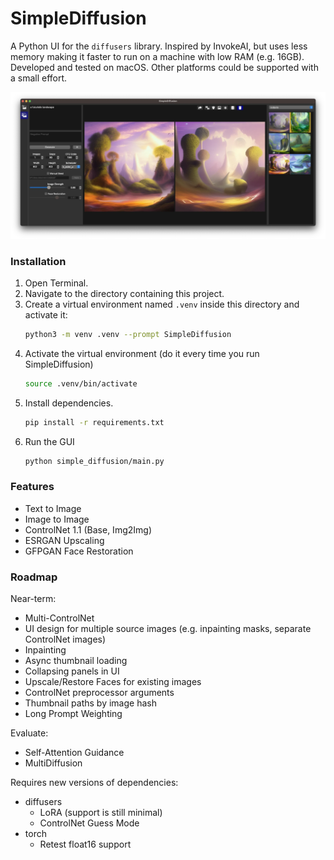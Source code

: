 # SimpleDiffusion

A Python UI for the `diffusers` library.  Inspired by InvokeAI, but uses less memory making it faster to run on a machine with low RAM (e.g. 16GB).  Developed and tested on macOS.  Other platforms could be supported with a small effort.

![Screenshot](docs/screenshot.webp)

### Installation

1. Open Terminal.
2. Navigate to the directory containing this project.
3. Create a virtual environment named `.venv` inside this directory and activate it:
    ```sh
    python3 -m venv .venv --prompt SimpleDiffusion
    ```
4. Activate the virtual environment (do it every time you run SimpleDiffusion)
    ```sh
    source .venv/bin/activate
    ```
5. Install dependencies.
    ```sh
    pip install -r requirements.txt
    ```
6. Run the GUI
    ```sh
    python simple_diffusion/main.py
    ```

### Features

- Text to Image
- Image to Image
- ControlNet 1.1 (Base, Img2Img)
- ESRGAN Upscaling
- GFPGAN Face Restoration

### Roadmap

Near-term:
- Multi-ControlNet
- UI design for multiple source images (e.g. inpainting masks, separate ControlNet images)
- Inpainting
- Async thumbnail loading
- Collapsing panels in UI
- Upscale/Restore Faces for existing images
- ControlNet preprocessor arguments
- Thumbnail paths by image hash 
- Long Prompt Weighting

Evaluate:
- Self-Attention Guidance
- MultiDiffusion

Requires new versions of dependencies:
- diffusers
  - LoRA (support is still minimal)
  - ControlNet Guess Mode
- torch
  - Retest float16 support
